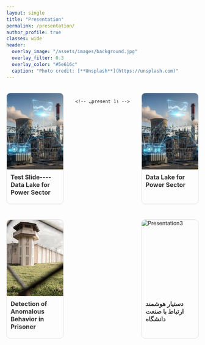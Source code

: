 ```yaml
---
layout: single
title: "Presentation"
permalink: /presentation/
author_profile: true
classes: wide
header:
  overlay_image: "/assets/images/background.jpg"
  overlay_filter: 0.3
  overlay_color: "#5e616c"
  caption: "Photo credit: [**Unsplash**](https://unsplash.com)"
---
```


<div class="projects-grid" style="display: flex; flex-wrap: wrap; justify-content: space-between; gap: 20px;">

  <!-- پpresent 1۱ -->
  <div class="project-card" style="width: calc(33.33% - 20px); border: 1px solid #ddd; border-radius: 10px; overflow: hidden; margin-bottom: 20px;">
    <a href="/presentation/datalake/" style="text-decoration: none; color: inherit;">
      <img src="/assets/Presentationimages/DataLake/PowerSectorDataLake.jpg" 
           alt="Presentation1" 
           class="project-image"
           style="width: 100%; height: 200px; object-fit: cover; display: block;">
      <div class="project-content" style="padding: 10px;">
        <h3 class="project-title" style="font-size: 16px; font-weight: bold; margin: 0 0 10px;">
          Test Slide---- Data Lake for Power Sector
        </h3>
      </div>
    </a>
  </div>

    <!-- پpresent 1۱ -->
  <div class="project-card" style="width: calc(33.33% - 20px); border: 1px solid #ddd; border-radius: 10px; overflow: hidden; margin-bottom: 20px;">
    <a href="/presentation/datalake1/" style="text-decoration: none; color: inherit;">
      <img src="/assets/Presentationimages/DataLake/PowerSectorDataLake.jpg" 
           alt="Presentation1_1" 
           class="project-image"
           style="width: 100%; height: 200px; object-fit: cover; display: block;">
      <div class="project-content" style="padding: 10px;">
        <h3 class="project-title" style="font-size: 16px; font-weight: bold; margin: 0 0 10px;">
          Data Lake for Power Sector
        </h3>
      </div>
    </a>
  </div>

  <!-- پروژه present 2-->
  <div class="project-card" style="width: calc(33.33% - 20px); border: 1px solid #ddd; border-radius: 10px; overflow: hidden; margin-bottom: 20px;">
    <a href="/presentation/prison/" style="text-decoration: none; color: inherit;">
      <img src="/assets/Presentationimages/prison/prison_1.JPG" 
           alt="Presentation2" 
           class="project-image"
           style="width: 100%; height: 200px; object-fit: cover; display: block;">
      <div class="project-content" style="padding: 10px;">
        <h3 class="project-title" style="font-size: 16px; font-weight: bold; margin: 0 0 10px;">
          Detection of Anomalous Behavior in Prisoner 
        </h3>
      </div>
    </a>
  </div>

  <!-- present ۳ -->
  <div class="project-card" style="width: calc(33.33% - 20px); border: 1px solid #ddd; border-radius: 10px; overflow: hidden; margin-bottom: 20px;">
    <a href="/presentation/RAG_Industry/" style="text-decoration: none; color: inherit;">
      <img src="/assets/Presentationimages/prison/FUMAIIndustryAssistant1.jpg" 
           alt="Presentation3" 
           class="project-image"
           style="width: 100%; height: 200px; object-fit: cover; display: block;">
      <div class="project-content" style="padding: 10px;">
        <h3 class="project-title" style="font-size: 16px; font-weight: bold; margin: 0 0 10px;">
          دستیار هوشمند ارتباط با صنعت دانشگاه
        </h3>
      </div>
    </a>
  </div>


  <!-- پروژه 4 -->
  

<!-- پروژه 5 -->
  
<!-- پروژه 6 -->
   
  <!-- پروژه 7 -->
  

  <!-- پروژه 8 -->
  

  <!-- پروژه 9 -->
  


</div>

<style>
.projects-grid {
  display: grid;
  grid-template-columns: repeat(auto-fill, minmax(300px, 1fr));
  gap: 2rem;
  margin-top: 2rem;
}

.project-card {
  border: 1px solid #eaeaea;
  border-radius: 8px;
  overflow: hidden;
  transition: transform 0.3s ease, box-shadow 0.3s ease;
}

.project-card:hover {
  transform: translateY(-5px);
  box-shadow: 0 10px 20px rgba(0,0,0,0.1);
}

.project-image {
  width: 100%;
  height: 200px;
  object-fit: cover;
}

.project-content {
  padding: 1.5rem;
}

.project-title {
  margin-top: 0;
  color: #333;
}

.project-description {
  color: #666;
  line-height: 1.6;
}
</style>


